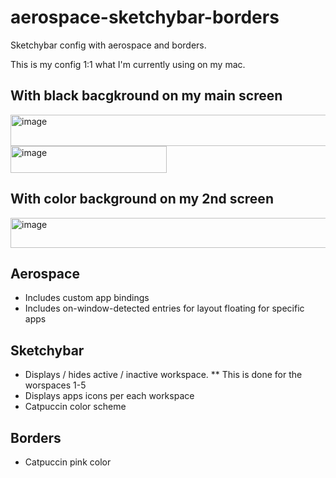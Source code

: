 # aerospace-sketchybar-borders

Sketchybar config with aerospace and borders.

This is my config 1:1 what I'm currently using on my mac.

## With black bacgkround on my main screen 
<img width="1473" height="50" alt="image" src="https://github.com/user-attachments/assets/ad2bada4-05a7-4dd2-858d-5e28eac60f99" />
<img width="250" height="43" alt="image" src="https://github.com/user-attachments/assets/388c42bb-ba86-4caa-879b-4b0daa3b7e22" />

## With color background on my 2nd screen
<img width="2558" height="48" alt="image" src="https://github.com/user-attachments/assets/641971b9-a4e1-409d-9442-c8906a80f4d4" />

## Aerospace

* Includes custom app bindings
* Includes on-window-detected entries for layout floating for specific apps

## Sketchybar

* Displays / hides active / inactive workspace.
** This is done for the worspaces 1-5
* Displays apps icons per each workspace
* Catpuccin color scheme

## Borders

* Catpuccin pink color
